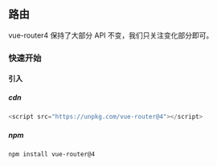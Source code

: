 ## 路由

vue-router4 保持了大部分 API 不变，我们只关注变化部分即可。

### 快速开始

#### 引入

##### cdn

```javascript
<script src="https://unpkg.com/vue-router@4"></script>
```

##### npm

``` bash
npm install vue-router@4
```



